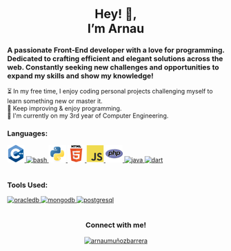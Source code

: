 
<h1 align="center">Hey! 👋, <br/> I’m Arnau</h1>

<h3 style="justify-content: left; font-weight: bold;">
    A passionate Front-End developer with a love for programming. Dedicated to crafting efficient and elegant solutions across the web.
    Constantly seeking new challenges and opportunities to expand my skills and show my knowledge!
</h3>

<p>
    ⏳ In my free time, I enjoy coding personal projects challenging myself to learn something new or master it.
    <br/>   
    🎯 Keep improving & enjoy programming.
    <br/>
    📓 I'm currently on my 3rd year of Computer Engineering.
</p>

<div>
    <h3 align="left">Languages:</h3>
    <a class="anchor" aria-label="Permalink: Languages and Tools:" href="#languages"></a>
    <!-- C++, Bash, Python, HTML, CSS, PHP, JS, Java, Dart -->
    <a href="https://en.wikipedia.org/wiki/C%2B%2B" rel="nofollow"> 
        <img src="https://raw.githubusercontent.com/devicons/devicon/master/icons/cplusplus/cplusplus-original.svg" alt="cplusplus" width="40" height="40" style="max-width: 100%;"> 
    </a> 
    <small> </small>
    <a href="https://en.wikipedia.org/wiki/Bash_(Unix_shell)" rel="nofollow"> 
        <img src="https://upload.wikimedia.org/wikipedia/commons/thumb/8/82/Gnu-bash-logo.svg/180px-Gnu-bash-logo.svg.png" alt="bash" width="100" height="40" style="max-width: 100%;"> 
    </a> 
    <a href="https://en.wikipedia.org/wiki/Python" rel="nofollow"> 
        <img src="https://raw.githubusercontent.com/devicons/devicon/master/icons/python/python-original.svg" alt="python" width="40" height="40" style="max-width: 100%;"> 
    </a>
    <a href="https://en.wikipedia.org/wiki/HTML" rel="nofollow"> 
        <img src="https://raw.githubusercontent.com/devicons/devicon/master/icons/html5/html5-original-wordmark.svg" alt="html5" width="40" height="40" style="max-width: 100%;"> 
    </a> 
    <a href="https://en.wikipedia.org/wiki/JavaScript" rel="nofollow"> 
        <img src="https://raw.githubusercontent.com/devicons/devicon/master/icons/javascript/javascript-original.svg" alt="javascript" width="40" height="40" style="max-width: 100%;"> 
    </a> 
    <a href="https://en.wikipedia.org/wiki/PHP" rel="nofollow"> 
        <img src="https://raw.githubusercontent.com/devicons/devicon/master/icons/php/php-original.svg" alt="php" width="40" height="40" style="max-width: 100%;"> 
    </a> 
    <a href="https://en.wikipedia.org/wiki/Java_(programming_language)" rel="nofollow"> 
        <img src="https://upload.wikimedia.org/wikipedia/en/thumb/3/30/Java_programming_language_logo.svg/182px-Java_programming_language_logo.svg.png" alt="java" width="40" height="55" style="max-width: 100%;"> 
    </a> 
    <a href="https://en.wikipedia.org/wiki/Dart_(programming_language)" rel="nofollow">     
        <img src="https://upload.wikimedia.org/wikipedia/commons/thumb/f/fe/Dart_programming_language_logo.svg/182px-Dart_programming_language_logo.svg.png" alt="dart" width="120" height="40" style="max-width: 100%;"> 
    </a> 
</div>

<br/>

<div>
    <h3 align="left">Tools Used:</h3>
    <a class="anchor" aria-label="Permalink: Languages and Tools:" href="tools"> </a>
    <!-- OracleSQL, MongoDB, PostgreSQL -->
    <a href="https://en.wikipedia.org/wiki/Oracle_Database" rel="nofollow"> 
        <img src="https://upload.wikimedia.org/wikipedia/commons/thumb/5/50/Oracle_logo.svg/330px-Oracle_logo.svg.png" alt="oracledb" width="120" height="25" style="max-width: 100%;"> 
    </a> 
    <a href="https://en.wikipedia.org/wiki/MongoDB" rel="nofollow"> 
        <img src="https://upload.wikimedia.org/wikipedia/en/thumb/5/5a/MongoDB_Fores-Green.svg/375px-MongoDB_Fores-Green.svg.png" alt="mongodb" width="120" height="40" style="max-width: 100%;"> 
    </a>
    <a href="https://en.wikipedia.org/wiki/PostgreSQL" rel="nofollow"> 
        <img src="https://upload.wikimedia.org/wikipedia/commons/thumb/2/29/Postgresql_elephant.svg/330px-Postgresql_elephant.svg.png" alt="postgresql" width="40" height="40" style="max-width: 100%;"> 
    </a> 
</div>

<!-- <div>
    <h3 align="left">Review my latest projects at:</h3>
</div> -->

<br/>

<div><h3 align="center">Connect with me!</h3><aclass="anchor" aria-label="Permalink: Connect with me:" href="#connect-with-me">
    <p align="center" >
    <a href="https://www.linkedin.com/in/arnau-munoz-barrera/" rel="nofollow"><img align="center" src="https://raw.githubusercontent.com/rahuldkjain/github-profile-readme-generator/master/src/images/icons/Social/linked-in-alt.svg" alt="arnaumuñozbarrera" height="30" width="40" style="max-width: 100%;"></a>
    </p>
</div>
